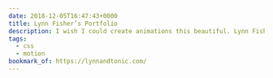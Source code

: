 ```yaml
---
date: 2018-12-05T16:47:43+0000
title: Lynn Fisher’s Portfolio
description: I wish I could create animations this beautiful. Lynn Fisher demonstrates her god-like abilities with yet another gorgeous portfolio redesign. Check out the archive of her previous designs, too. They're remarkable.
tags:
  - css
  - motion
bookmark_of: https://lynnandtonic.com/
---
```

